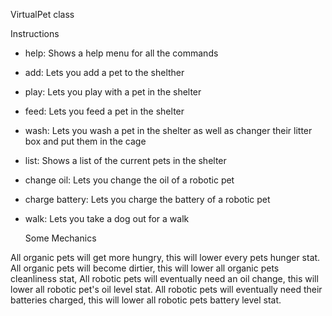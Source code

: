VirtualPet class

Instructions

- help:
  Shows a help menu for all the commands
- add:
  Lets you add a pet to the shelther
- play:
  Lets you play with a pet in the shelter
- feed:
  Lets you feed a pet in the shelter
- wash:
  Lets you wash a pet in the shelter as well as changer their litter box and put them in the cage
- list:
  Shows a list of the current pets in the shelter
- change oil:
  Lets you change the oil of a robotic pet
- charge battery:
  Lets you charge the battery of a robotic pet
- walk:
  Lets you take a dog out for a walk

  Some Mechanics

All organic pets will get more hungry, this will lower every pets hunger stat. All organic pets will become dirtier,
this will lower all organic pets cleanliness stat, All robotic pets will eventually need an oil change, this will lower
all robotic pet's oil level stat. All robotic pets will eventually need their batteries charged, this will lower all
robotic pets battery level stat.